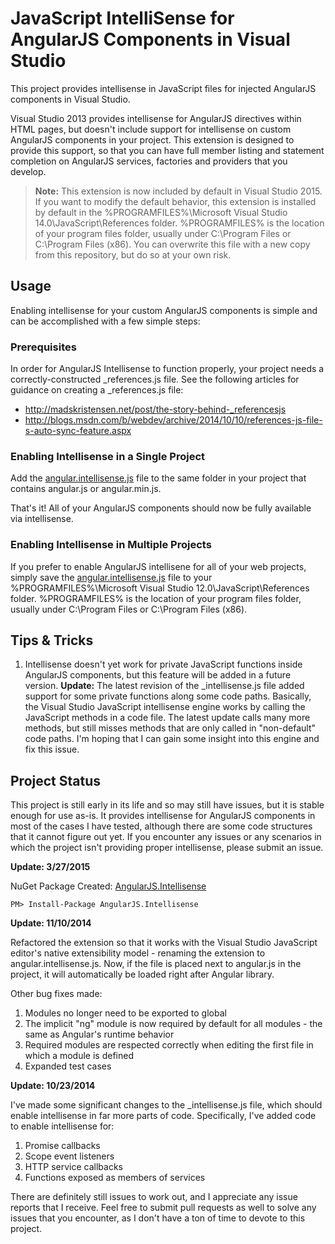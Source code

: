 JavaScript IntelliSense for AngularJS Components in Visual Studio
===================================

This project provides intellisense in JavaScript files for injected AngularJS components in Visual Studio.

Visual Studio 2013 provides intellisense for AngularJS directives within HTML pages, but doesn't include support for intellisense on custom AngularJS components in your project. This extension is designed to provide this support, so that you can have full member listing and statement completion on AngularJS services, factories and providers that you develop.

>**Note:** This extension is now included by default in Visual Studio 2015. If you want to modify the default behavior, this extension is installed by default in the %PROGRAMFILES%\Microsoft Visual Studio 14.0\JavaScript\References folder. %PROGRAMFILES% is the location of your program files folder, usually under C:\Program Files or C:\Program Files (x86). You can overwrite this file with a new copy from this repository, but do so at your own risk.

## Usage

Enabling intellisense for your custom AngularJS components is simple and can be accomplished with a few simple steps:

### Prerequisites

In order for AngularJS Intellisense to function properly, your project needs a correctly-constructed _references.js file. See the following articles for guidance on creating a  _references.js file:

-  http://madskristensen.net/post/the-story-behind-_referencesjs
-  http://blogs.msdn.com/b/webdev/archive/2014/10/10/references-js-file-s-auto-sync-feature.aspx

### Enabling Intellisense in a Single Project

Add the [angular.intellisense.js](https://raw.github.com/jmbledsoe/angularjs-visualstudio-intellisense/master/src/Scripts/angular.intellisense.js) file to the same folder in your project that contains angular.js or angular.min.js.

That's it! All of your AngularJS components should now be fully available via intellisense.

### Enabling Intellisense in Multiple Projects

If you prefer to enable AngularJS intellisene for all of your web projects, simply save the [angular.intellisense.js](https://raw.github.com/jmbledsoe/angularjs-visualstudio-intellisense/master/src/Scripts/angular.intellisense.js) file to your %PROGRAMFILES%\Microsoft Visual Studio 12.0\JavaScript\References folder. %PROGRAMFILES% is the location of your program files folder, usually under C:\Program Files or C:\Program Files (x86).

## Tips & Tricks

1. Intellisense doesn't yet work for private JavaScript functions inside AngularJS components, but this feature will be added in a future version. **Update:** The latest revision of the _intellisense.js file added support for some private functions along some code paths. Basically, the Visual Studio JavaScript intellisense engine works by calling the JavaScript methods in a code file. The latest update calls many more methods, but still misses methods that are only called in "non-default" code paths. I'm hoping that I can gain some insight into this engine and fix this issue.

## Project Status

This project is still early in its life and so may still have issues, but it is stable enough for use as-is. It provides intellisense for AngularJS components in most of the cases I have tested, although there are some code structures that it cannot figure out yet. If you encounter any issues or any scenarios in which the project isn't providing proper intellisense, please submit an issue.

**Update: 3/27/2015**

NuGet Package Created:  [AngularJS.Intellisense](https://www.nuget.org/packages/AngularJS.Intellisense/)

~~~
PM> Install-Package AngularJS.Intellisense

~~~



**Update: 11/10/2014**

Refactored the extension so that it works with the Visual Studio JavaScript editor's native extensibility model - renaming the extension to angular.intellisense.js. Now, if the file is placed next to angular.js in the project, it will automatically be loaded right after Angular library.

Other bug fixes made:

1. Modules no longer need to be exported to global
2. The implicit "ng" module is now required by default for all modules - the same as Angular's runtime behavior
3. Required modules are respected correctly when editing the first file in which a module is defined
4. Expanded test cases

**Update: 10/23/2014**

I've made some significant changes to the _intellisense.js file, which should enable intellisense in far more parts of code. Specifically, I've added code to enable intellisense for:

1. Promise callbacks
2. Scope event listeners
3. HTTP service callbacks
4. Functions exposed as members of services

There are definitely still issues to work out, and I appreciate any issue reports that I receive. Feel free to submit pull requests as well to solve any issues that you encounter, as I don't have a ton of time to devote to this project.
